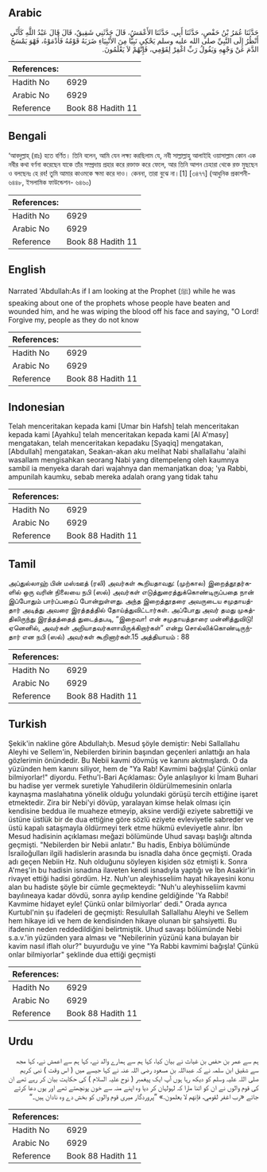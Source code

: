 ## Arabic


<div dir="rtl" lang="ar" style={{fontSize:'larger',backgroundColor:'#f8f9fa',padding:20}}>
حَدَّثَنَا عُمَرُ بْنُ حَفْصٍ، حَدَّثَنَا أَبِي، حَدَّثَنَا الأَعْمَشُ، قَالَ حَدَّثَنِي شَقِيقٌ، قَالَ قَالَ عَبْدُ اللَّهِ كَأَنِّي أَنْظُرُ إِلَى النَّبِيِّ صلى الله عليه وسلم يَحْكِي نَبِيًّا مِنَ الأَنْبِيَاءِ ضَرَبَهُ قَوْمُهُ فَأَدْمَوْهُ، فَهْوَ يَمْسَحُ الدَّمَ عَنْ وَجْهِهِ وَيَقُولُ رَبِّ اغْفِرْ لِقَوْمِي، فَإِنَّهُمْ لاَ يَعْلَمُونَ‏.‏
</div>
<div style={{backgroundColor:'#f8f9fa',padding:20, marginBottom: 10}}><table> <thead> <tr> <th>References:</th> <th></th> </tr> </thead> <tbody><tr><td>Hadith No</td><td>6929</td></tr><tr><td>Arabic No</td><td>6929</td></tr><tr><td>Reference</td><td>Book 88 Hadith 11</td></tr></tbody></table></div>

## Bengali


<div dir="ltr" lang="bn" style={{fontSize:'larger',backgroundColor:'#f8f9fa',padding:20}}>
‘আবদুল্লাহ্ (রাঃ) হতে বর্ণিত। তিনি বলেন, আমি যেন লক্ষ্য করছিলাম যে, নবী সাল্লাল্লাহু আলাইহি ওয়াসাল্লাম কোন এক নবীর কথা বর্ণনা করেছেন যাকে তাঁর সম্প্রদায় প্রহার করে রক্তাক্ত করে ফেলে, আর তিনি আপন চেহারা থেকে রক্ত মুছছেন ও বলছেনঃ হে রব! তুমি আমার কাওমকে ক্ষমা করে দাও। কেননা, তারা বুঝে না।[1] [৩৪৭৭] (আধুনিক প্রকাশনী- ৬৪৪৮, ইসলামিক ফাউন্ডেশন- ৬৪৬০)
</div>
<div style={{backgroundColor:'#f8f9fa',padding:20, marginBottom: 10}}><table> <thead> <tr> <th>References:</th> <th></th> </tr> </thead> <tbody><tr><td>Hadith No</td><td>6929</td></tr><tr><td>Arabic No</td><td>6929</td></tr><tr><td>Reference</td><td>Book 88 Hadith 11</td></tr></tbody></table></div>

## English


<div dir="ltr" lang="en" style={{fontSize:'larger',backgroundColor:'#f8f9fa',padding:20}}>
Narrated 'Abdullah:As if I am looking at the Prophet (ﷺ) while he was speaking about one of the prophets whose people have beaten and wounded him, and he was wiping the blood off his face and saying, "O Lord! Forgive my, people as they do not know
</div>
<div style={{backgroundColor:'#f8f9fa',padding:20, marginBottom: 10}}><table> <thead> <tr> <th>References:</th> <th></th> </tr> </thead> <tbody><tr><td>Hadith No</td><td>6929</td></tr><tr><td>Arabic No</td><td>6929</td></tr><tr><td>Reference</td><td>Book 88 Hadith 11</td></tr></tbody></table></div>

## Indonesian


<div dir="ltr" lang="id" style={{fontSize:'larger',backgroundColor:'#f8f9fa',padding:20}}>
Telah menceritakan kepada kami [Umar bin Hafsh] telah menceritakan kepada kami [Ayahku] telah menceritakan kepada kami [Al A'masy] mengatakan, telah menceritakan kepadaku [Syaqiq] mengatakan, [Abdullah] mengatakan, Seakan-akan aku melihat Nabi shallallahu 'alaihi wasallam mengisahkan seorang Nabi yang ditempeleng oleh kaumnya sambil ia menyeka darah dari wajahnya dan memanjatkan doa; 'ya Rabbi, ampunilah kaumku, sebab mereka adalah orang yang tidak tahu
</div>
<div style={{backgroundColor:'#f8f9fa',padding:20, marginBottom: 10}}><table> <thead> <tr> <th>References:</th> <th></th> </tr> </thead> <tbody><tr><td>Hadith No</td><td>6929</td></tr><tr><td>Arabic No</td><td>6929</td></tr><tr><td>Reference</td><td>Book 88 Hadith 11</td></tr></tbody></table></div>

## Tamil


<div dir="ltr" lang="ta" style={{fontSize:'larger',backgroundColor:'#f8f9fa',padding:20}}>
அப்துல்லாஹ் பின் மஸ்ஊத் (ரலி) அவர்கள் கூறியதாவது: (முற்கால) இறைத்தூதர்களில் ஒரு வரின் நிலையை நபி (ஸல்) அவர்கள் எடுத்துரைத்துக்கொண்டிருப்பதை நான் இப்போதும் பார்ப்பதைப் போன்றுள்ளது. அந்த இறைத்தூதரை அவருடைய சமுதாயத்தார் அடித்து அவரை இரத்தத்தில் தோய்த்துவிட்டார்கள். அப்போது அவர் தமது முகத்திலிருந்து இரத்தத்தைத் துடைத்தபடி, “இறைவா! என் சமுதாயத்தாரை மன்னித்துவிடு! ஏனெனில், அவர்கள் அறியாதவர்களாயிருக்கிறார்கள்” என்று சொல்லிக்கொண்டிருந்தார் என நபி (ஸல்) அவர்கள் கூறினார்கள்.15 அத்தியாயம் : 88
</div>
<div style={{backgroundColor:'#f8f9fa',padding:20, marginBottom: 10}}><table> <thead> <tr> <th>References:</th> <th></th> </tr> </thead> <tbody><tr><td>Hadith No</td><td>6929</td></tr><tr><td>Arabic No</td><td>6929</td></tr><tr><td>Reference</td><td>Book 88 Hadith 11</td></tr></tbody></table></div>

## Turkish


<div dir="ltr" lang="tr" style={{fontSize:'larger',backgroundColor:'#f8f9fa',padding:20}}>
Şekik'in nakline göre Abdullah;b. Mesud şöyle demiştir: Nebi Sallallahu Aleyhi ve Sellem'in, Nebilerden birinin başından geçenleri anlattığı an hala gözlerimin önündedir. Bu Nebii kavmi dövmüş ve kanını akıtmışlardı. O da yüzünden hem kanını siliyor, hem de "Ya Rab! Kavmimi bağışla! Çünkü onlar bilmiyorlar!" diyordu. Fethu'l-Bari Açıklaması: Öyle anlaşılıyor ki İmam Buhari bu hadise yer vermek suretiyle Yahudilerin öldürülmemesinin onlarla kaynaşma maslahatına yönelik olduğu yolundaki görüşü tercih ettiğine işaret etmektedir. Zira bir Nebi'yi dövüp, yaralayan kimse helak olması için kendisine beddua ile muaheze etmeyip, aksine verdiği eziyete sabrettiği ve üstüne üstlük bir de dua ettiğine göre sözlü eziyete evleviyetle sabreder ve üstü kapalı sataşmayla öldürmeyi terk etme hükmü evleviyetle alınır. İbn Mesud hadisinin açıklaması meğazi bölümünde Uhud savaşı başlığı altında geçmişti. "Nebilerden bir Nebii anlatır." Bu hadis, Enbiya bölümünde İsrailoğulları ilgili hadislerin arasında bu isnadla daha önce geçmişti. Orada adı geçen Nebiin Hz. Nuh olduğunu söyleyen kişiden söz etmişti k. Sonra A'meş'in bu hadisin isnadına ilaveten kendi isnadıyla yaptığı ve İbn Asakir'in rivayet ettiği hadisi gördüm. Hz. Nuh'un aleyhisseliim hayat hikayesini konu alan bu hadiste şöyle bir cümle geçmekteydi: "Nuh'u aleyhisseliim kavmi bayılıneaya kadar dövdü, sonra ayılıp kendine geldiğinde 'Ya Rabbi! Kavmime hidayet eyle! Çünkü onlar bilmiyorlar' dedi." Orada ayrıca Kurtubl'nin şu ifadeleri de geçmişti: Resulullah Sallallahu Aleyhi ve Sellem hem hikaye idi ve hem de kendisinden hikaye olunan bir şahsiyetti. Bu ifadenin neden reddedildiğini belirtmiştik. Uhud savaşı bölümünde Nebi s.a.v.'in yüzünden yara alması ve "Nebilerinin yüzünü kana bulayan bir kavim nasıl iflah olur?" buyurduğu ve yine "Ya Rabbi kavmimi bağışla! Çünkü onlar bilmiyorlar" şeklinde dua ettiği geçmişti
</div>
<div style={{backgroundColor:'#f8f9fa',padding:20, marginBottom: 10}}><table> <thead> <tr> <th>References:</th> <th></th> </tr> </thead> <tbody><tr><td>Hadith No</td><td>6929</td></tr><tr><td>Arabic No</td><td>6929</td></tr><tr><td>Reference</td><td>Book 88 Hadith 11</td></tr></tbody></table></div>

## Urdu


<div dir="rtl" lang="ur" style={{fontSize:'larger',backgroundColor:'#f8f9fa',padding:20}}>
ہم سے عمر بن حفص بن غیاث نے بیان کیا، کہا ہم سے ہمارے والد نے، کہا ہم سے اعمش نے، کہا مجھ سے شقیق ابن سلمہ نے کہ عبداللہ بن مسعود رضی اللہ عنہ نے کہا جیسے میں ( اس وقت ) نبی کریم صلی اللہ علیہ وسلم کو دیکھ رہا ہوں آپ ایک پیغمبر ( نوح علیہ السلام ) کی حکایت بیان کر رہے تھے ان کی قوم والوں نے ان کو اتنا مارا کہ لہولہان کر دیا وہ اپنے منہ سے خون پونچھتے تھے اور یوں دعا کرتے جاتے «رب اغفر لقومي،‏‏‏‏ فإنهم لا يعلمون‏.‏» ”پروردگار میری قوم والوں کو بخش دے وہ نادان ہیں۔“
</div>
<div style={{backgroundColor:'#f8f9fa',padding:20, marginBottom: 10}}><table> <thead> <tr> <th>References:</th> <th></th> </tr> </thead> <tbody><tr><td>Hadith No</td><td>6929</td></tr><tr><td>Arabic No</td><td>6929</td></tr><tr><td>Reference</td><td>Book 88 Hadith 11</td></tr></tbody></table></div>